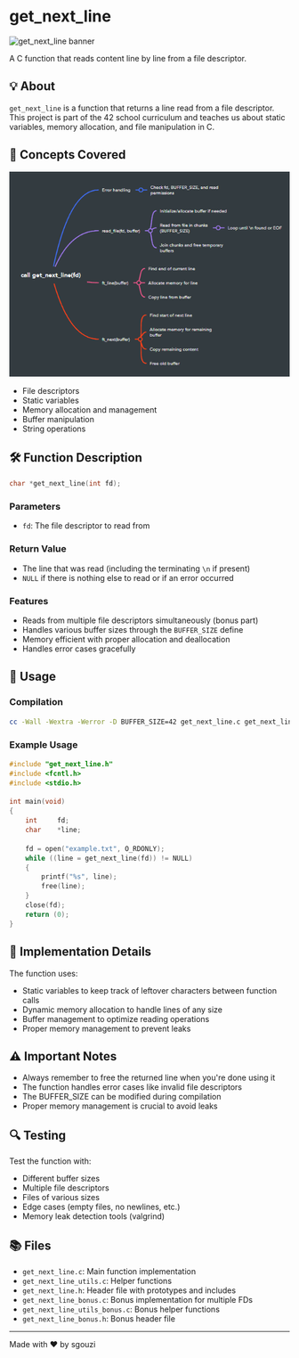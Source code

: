 # get_next_line

![get_next_line banner](./imgs/banner.png)

A C function that reads content line by line from a file descriptor.

## 💡 About

`get_next_line` is a function that returns a line read from a file descriptor. This project is part of the 42 school curriculum and teaches us about static variables, memory allocation, and file manipulation in C.

## 🧠 Concepts Covered
![Mindmap of concepts](./imgs/mindmap.png)

- File descriptors
- Static variables
- Memory allocation and management
- Buffer manipulation
- String operations

## 🛠️ Function Description

```c
char *get_next_line(int fd);
```

### Parameters
- `fd`: The file descriptor to read from

### Return Value
- The line that was read (including the terminating `\n` if present)
- `NULL` if there is nothing else to read or if an error occurred

### Features
- Reads from multiple file descriptors simultaneously (bonus part)
- Handles various buffer sizes through the `BUFFER_SIZE` define
- Memory efficient with proper allocation and deallocation
- Handles error cases gracefully

## 🚀 Usage

### Compilation

```bash
cc -Wall -Wextra -Werror -D BUFFER_SIZE=42 get_next_line.c get_next_line_utils.c
```

### Example Usage

```c
#include "get_next_line.h"
#include <fcntl.h>
#include <stdio.h>

int main(void)
{
    int     fd;
    char    *line;

    fd = open("example.txt", O_RDONLY);
    while ((line = get_next_line(fd)) != NULL)
    {
        printf("%s", line);
        free(line);
    }
    close(fd);
    return (0);
}
```

## 📝 Implementation Details

The function uses:
- Static variables to keep track of leftover characters between function calls
- Dynamic memory allocation to handle lines of any size
- Buffer management to optimize reading operations
- Proper memory management to prevent leaks

## ⚠️ Important Notes

- Always remember to free the returned line when you're done using it
- The function handles error cases like invalid file descriptors
- The BUFFER_SIZE can be modified during compilation
- Proper memory management is crucial to avoid leaks

## 🔍 Testing

Test the function with:
- Different buffer sizes
- Multiple file descriptors
- Files of various sizes
- Edge cases (empty files, no newlines, etc.)
- Memory leak detection tools (valgrind)

## 📚 Files

- `get_next_line.c`: Main function implementation
- `get_next_line_utils.c`: Helper functions
- `get_next_line.h`: Header file with prototypes and includes
- `get_next_line_bonus.c`: Bonus implementation for multiple FDs
- `get_next_line_utils_bonus.c`: Bonus helper functions
- `get_next_line_bonus.h`: Bonus header file

---
Made with ❤️ by sgouzi
